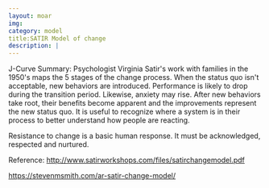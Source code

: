 ```yaml
---
layout: moar
img:
category: model
title:SATIR Model of change
description: |
---
```

 J-Curve
Summary: Psychologist Virginia Satir's work with families in the 1950's maps the 5 stages of the change process.
When the status quo isn't acceptable, new behaviors are introduced.
Performance is likely to drop during the transition period.  Likewise, anxiety may rise.
After new behaviors take root, their benefits become apparent and the improvements represent the new status quo.
It is useful to recognize where a system is in their process to better understand how people are reacting.

Resistance to change is a basic human response.  It must be acknowledged, respected and nurtured.

Reference:
http://www.satirworkshops.com/files/satirchangemodel.pdf

https://stevenmsmith.com/ar-satir-change-model/